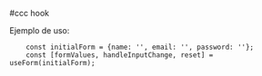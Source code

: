 #ccc hook

Ejemplo de uso: 
```
    const initialForm = {name: '', email: '', password: ''};
    const [formValues, handleInputChange, reset] = useForm(initialForm);

```

